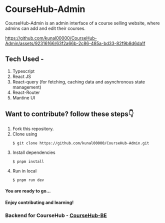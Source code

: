 # CourseHub-Admin
CourseHub-Admin is an admin interface of a course selling website, where admins can add and edit their courses.

https://github.com/kunal00000/CourseHub-Admin/assets/92316166/63f2a66b-2c86-485a-bd33-82f9b8d6da1f

## Tech Used -
1. Typescript
2. React JS
3. React-query (for fetching, caching data and asynchronous state management)
4. React-Router
5. Mantine UI

## Want to contribute? follow these steps👇
1. Fork this repository.
2. Clone using
   ```
   $ git clone https://github.com/kunal00000/CourseHub-Admin.git
   ```
3. Install dependencies
   ```
   $ pnpm install
   ```
4. Run in local
   ```
   $ pnpm run dev
   ```
   
#### You are ready to go...
#### Enjoy contributing and learning!

### Backend for CourseHub - [CourseHub-BE](https://github.com/kunal00000/CourseHub-BE)


